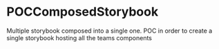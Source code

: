 # POCComposedStorybook
Multiple storybook composed into a single one. POC in order to create a single storybook hosting all the teams components
